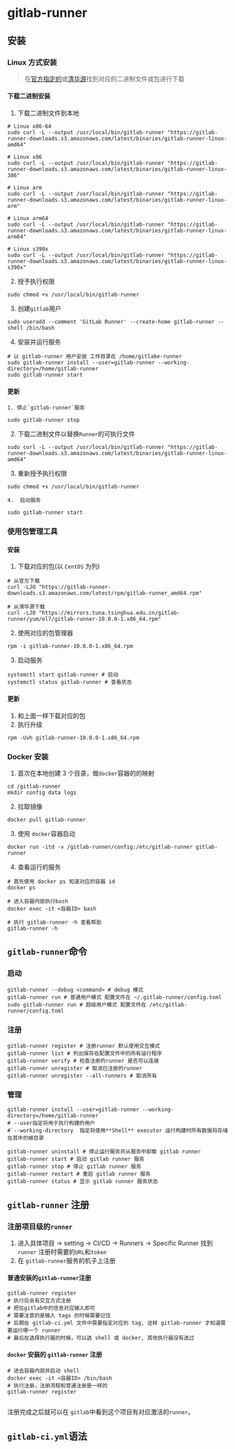 # gitlab-runner

## 安装

### Linux 方式安装

> 在[官方指定的](https://gitlab-runner-downloads.s3.amazonaws.com/latest/index.html)或[清华源](https://mirrors.tuna.tsinghua.edu.cn/gitlab-runner/)找到对应的二进制文件或包进行下载

#### 下载二进制安装

1. 下载二进制文件到本地

```shell
# Linux x86-64
sudo curl -L --output /usr/local/bin/gitlab-runner "https://gitlab-runner-downloads.s3.amazonaws.com/latest/binaries/gitlab-runner-linux-amd64"

# Linux x86
sudo curl -L --output /usr/local/bin/gitlab-runner "https://gitlab-runner-downloads.s3.amazonaws.com/latest/binaries/gitlab-runner-linux-386"

# Linux arm
sudo curl -L --output /usr/local/bin/gitlab-runner "https://gitlab-runner-downloads.s3.amazonaws.com/latest/binaries/gitlab-runner-linux-arm"

# Linux arm64
sudo curl -L --output /usr/local/bin/gitlab-runner "https://gitlab-runner-downloads.s3.amazonaws.com/latest/binaries/gitlab-runner-linux-arm64"

# Linux s390x
sudo curl -L --output /usr/local/bin/gitlab-runner "https://gitlab-runner-downloads.s3.amazonaws.com/latest/binaries/gitlab-runner-linux-s390x" 
```

2. 授予执行权限

```shell
sudo chmod +x /usr/local/bin/gitlab-runner
```

3. 创建`gitlab`用户

```shell
sudo useradd --comment 'GitLab Runner' --create-home gitlab-runner --shell /bin/bash
```

4. 安装并运行服务

```shell
# 以 gitlab-runner 用户安装 工作目录在 /home/gitlabe-runner
sudo gitlab-runner install --user=gitlab-runner --working-directory=/home/gitlab-runner
sudo gitlab-runner start
```



#### 更新

	1. 停止`gitlab-runner`服务

```shell
sudo gitlab-runner stop
```

2. 下载二进制文件以替换`Runner`的可执行文件

```shell
sudo curl -L --output /usr/local/bin/gitlab-runner "https://gitlab-runner-downloads.s3.amazonaws.com/latest/binaries/gitlab-runner-linux-amd64"
```

3. 重新授予执行权限

```shell
sudo chmod +x /usr/local/bin/gitlab-runner
```

	4.  启动服务

```shell
sudo gitlab-runner start
```



### 使用包管理工具

#### 安装

1. 下载对应的包(以 `CentOS` 为列)

```shell
# 从官方下载
curl -LJO "https://gitlab-runner-downloads.s3.amazonaws.com/latest/rpm/gitlab-runner_amd64.rpm"

# 从清华源下载
curl -LJO "https://mirrors.tuna.tsinghua.edu.cn/gitlab-runner/yum/el7/gitlab-runner-10.0.0-1.x86_64.rpm"
```

2. 使用对应的包管理器

```shell
rpm -i gitlab-runner-10.0.0-1.x86_64.rpm
```

3. 启动服务

```shell
systemctl start gitlab-runner # 启动
systemctl status gitlab-runner # 查看状态
```



#### 更新

1. 和上面一样下载对应的包
2. 执行升级

```shell
rpm -Uvh gitlab-runner-10.0.0-1.x86_64.rpm
```

### Docker 安装

1. 首次在本地创建 3 个目录，做`docker`容器的的映射

```shell
cd /gitlab-runner
mkdir config data logs
```

2. 拉取镜像

```shell
docker pull gitlab-runner
```

3. 使用 `docker`容器启动

```shell
docker run -itd -v /gitlab-runner/config:/etc/gitlab-runner gitlab-runner
```

4. 查看运行的服务

```shell
# 首先使用 docker ps 知道对应的容器 id
docker ps

# 进入容器内部执行bash
docker exec -it <容器ID> bash

# 执行 gitlab-runner -h 查看帮助
gitlab-runner -h

```



## `gitlab-runner`命令

### 启动

```shell
gitlab-runner --debug <command> # debug 模式
gitlab-runner run # 普通用户模式 配置文件在 ~/.gitlab-runner/config.toml
sudo gitlab-runner run # 超级用户模式 配置文件在 /etc/gitlab-runner/config.toml
```

### 注册

```shell
gitlab-runner register # 注册runner 默认使用交互模式
gitlab-runner list # 列出保存在配置文件中的所有运行程序
gitlab-runner verify # 检查注册的runner 是否可以连接
gitlab-runner unregister # 取消已注册的runner
gitlab-runner unregister --all-runners # 取消所有
```

### 管理

```shell
gitlab-runner install --user=gitlab-runner --working-directory=/home/gitlab-runner
# --user指定将用于执行构建的用户
#`--working-directory  指定将使用**Shell** executor 运行构建时所有数据将存储在其中的根目录

gitlab-runner uninstall # 停止运行服务并从服务中卸载 gitlab runner
gitlab-runner start # 启动 gitlab runner 服务
gitlab-runner stop # 停止 gitlab runner 服务
gitlab-runner restart # 重启 gitlab runner 服务
gitlab-runner status # 显示 gitlab runner 服务状态
```



## `gitlab-runner` 注册

### 注册项目级的`runner`

1. 进入具体项目 -> setting -> CI/CD -> Runners -> Specific Runner 找到 `runner` 注册时需要的`URL`和`token`
2. 在 `gitlab-runner`服务的机子上注册

#### 普通安装的`gitlab-runner`注册

```shell
gitlab-runner register
# 执行后会有交互方式注册
# 把在gitlab中的信息对应输入即可
# 需要注意的是输入 tags 的时候需要记住
# 后期在 gitlab-ci.yml 文件中需要指定对应的 tag, 这样 gitlab-runner 才知道需要运行哪一个 runner
# 最后在选择执行器的时候，可以选 shell 或 docker, 其他执行器没有选过
```

 #### `docker` 安装的 `gitlab-runner` 注册

```shell
# 进去容器内部并启动 shell
docker exec -it <容器ID> /bin/bash
# 执行注册，注册流程和普通注册是一样的
gitlab-runner register


```

注册完成之后就可以在 `gitlab`中看到这个项目有对应激活的`runner`。

## `gitlab-ci.yml`语法








